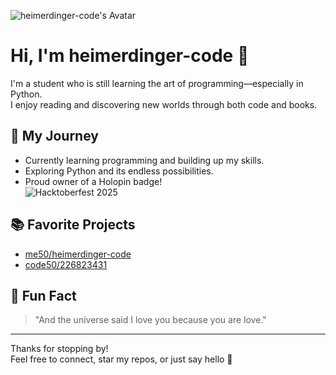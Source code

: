 ![heimerdinger-code's Avatar](https://github.com/heimerdinger-code.png)

# Hi, I'm heimerdinger-code 👋

I'm a student who is still learning the art of programming—especially in Python.  
I enjoy reading and discovering new worlds through both code and books.

## 🚀 My Journey
- Currently learning programming and building up my skills.
- Exploring Python and its endless possibilities.
- Proud owner of a Holopin badge!  
  ![Hacktoberfest 2025](https://www.holopin.io/hacktoberfest2025/userbadge/cmg0wokmy000zjx04bufnj46t)

## 📚 Favorite Projects
- [me50/heimerdinger-code](https://github.com/me50/heimerdinger-code)
- [code50/226823431](https://github.com/code50/226823431)

## 🧠 Fun Fact
> "And the universe said I love you because you are love."

---

Thanks for stopping by!  
Feel free to connect, star my repos, or just say hello 👋
